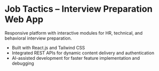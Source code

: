 # Job Tactics – Interview Preparation Web App
Responsive platform with interactive modules for HR, technical, and behavioral interview preparation.
- Built with React.js and Tailwind CSS
- Integrated REST APIs for dynamic content delivery and authentication
- AI-assisted development for faster feature implementation and debugging
